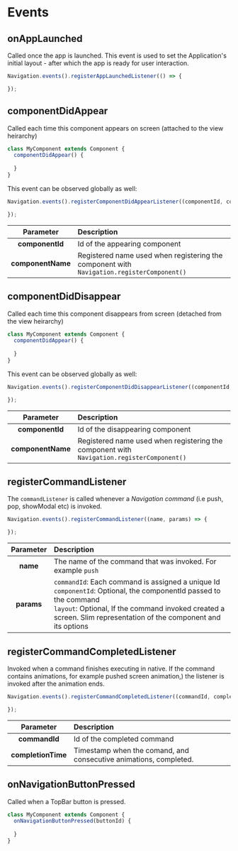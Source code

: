 # Events

## onAppLaunched

Called once the app is launched. This event is used to set the Application's initial layout - after which the app is ready for user interaction.

```js
Navigation.events().registerAppLaunchedListener(() => {

});
```

## componentDidAppear
Called each time this component appears on screen (attached to the view heirarchy)

```js
class MyComponent extends Component {
  componentDidAppear() {
    
  }
}
```

This event can be observed globally as well:

```js
Navigation.events().registerComponentDidAppearListener((componentId, componentName) => {

});
```
|       Parameter         | Description |
|:--------------------:|:-----|
|**componentId**| Id of the appearing component|
|**componentName**|Registered name used when registering the component with `Navigation.registerComponent()`|

## componentDidDisappear
Called each time this component disappears from screen (detached from the view heirarchy)

```js
class MyComponent extends Component {
  componentDidAppear() {
    
  }
}
```

This event can be observed globally as well:

```js
Navigation.events().registerComponentDidDisappearListener((componentId, componentName) => {

});
```
|       Parameter         | Description |
|:--------------------:|:-----|
|**componentId**| Id of the disappearing component|
|**componentName**|Registered name used when registering the component with `Navigation.registerComponent()`|

## registerCommandListener
The `commandListener` is called whenever a *Navigation command* (i.e push, pop, showModal etc) is invoked.

```js
Navigation.events().registerCommandListener((name, params) => {

});
```
|       Parameter         | Description |
|:--------------------:|:-----|
|**name** | The name of the command that was invoked. For example `push`|
|**params**|`commandId`: Each command is assigned a unique Id<br>`componentId`: Optional, the componentId passed to the command<br>`layout`: Optional, If the command invoked created a screen. Slim representation of the component and its options |

## registerCommandCompletedListener
Invoked when a command finishes executing in native. If the command contains animations, for example pushed screen animation,) the listener is invoked after the animation ends.

```js
Navigation.events().registerCommandCompletedListener((commandId, completionTime, params) => {

});
```

|       Parameter         | Description |
|:--------------------:|:-----|
|**commandId** | Id of the completed command|
|**completionTime**|Timestamp when the comand, and consecutive animations, completed.|


## onNavigationButtonPressed
Called when a TopBar button is pressed.
```js
class MyComponent extends Component {
  onNavigationButtonPressed(buttonId) {
    
  }
}
```